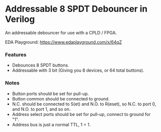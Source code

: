 Addressable 8 SPDT Debouncer in Verilog
=====================================================

An addressable debouncer for use with a CPLD / FPGA. 

EDA Playground: https://www.edaplayground.com/x/64qZ

### Features
* Debounces 8 SPDT buttons.
* Addressable with 3 bit (Giving you 8 devices, or 64 total buttons).

### Notes
* Button ports should be set for pull-up.
* Button common should be connected to ground.
* N.C. should be connected to S(et) and N.O. to R(eset), so N.C. to port 0, and N.O. to port 1, and so on.
* Address select ports should be set for pull-up, connect to ground for "1".
* Address bus is just a normal TTL, 1 = 1.
